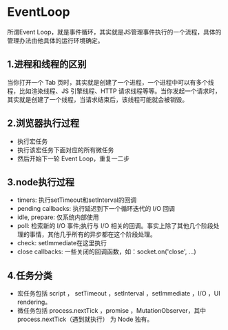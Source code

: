 # EventLoop
所谓Event Loop，就是事件循环，其实就是JS管理事件执行的一个流程，具体的管理办法由他具体的运行环境确定。
## 1.进程和线程的区别
当你打开一个 Tab 页时，其实就是创建了一个进程，一个进程中可以有多个线程，比如渲染线程、JS 引擎线程、HTTP 请求线程等等。当你发起一个请求时，其实就是创建了一个线程，当请求结束后，该线程可能就会被销毁。
## 2.浏览器执行过程
* 执行宏任务
* 执行该宏任务下面对应的所有微任务
* 然后开始下一轮 Event Loop，重复一二步

## 3.node执行过程
* timers: 执行setTimeout和setInterval的回调
* pending callbacks: 执行延迟到下一个循环迭代的 I/O 回调
* idle, prepare: 仅系统内部使用
* poll: 检索新的 I/O 事件;执行与 I/O 相关的回调。事实上除了其他几个阶段处理的事情，其他几乎所有的异步都在这个阶段处理。
* check: setImmediate在这里执行
* close callbacks: 一些关闭的回调函数，如：socket.on('close', ...)
## 4.任务分类
* 宏任务包括 script ， setTimeout ，setInterval ，setImmediate ，I/O ，UI rendering。
* 微任务包括 process.nextTick ，promise ，MutationObserver，其中 process.nextTick（遇到就执行） 为 Node 独有。

